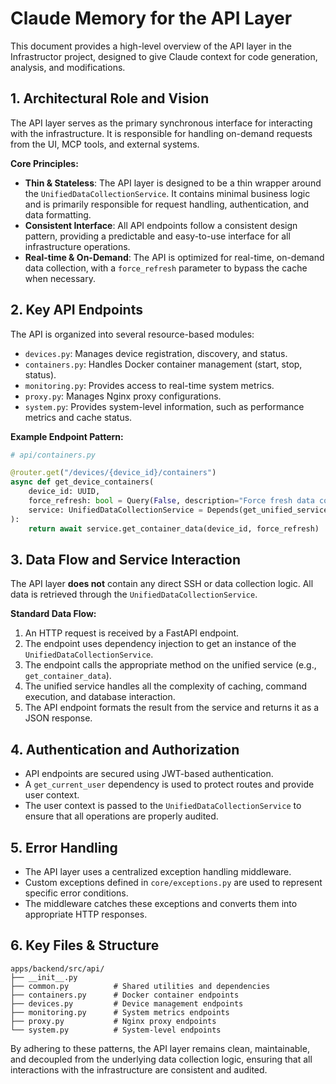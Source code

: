 # Claude Memory for the API Layer

This document provides a high-level overview of the API layer in the Infrastructor project, designed to give Claude context for code generation, analysis, and modifications.

## 1. Architectural Role and Vision

The API layer serves as the primary synchronous interface for interacting with the infrastructure. It is responsible for handling on-demand requests from the UI, MCP tools, and external systems.

**Core Principles:**

-   **Thin & Stateless**: The API layer is designed to be a thin wrapper around the `UnifiedDataCollectionService`. It contains minimal business logic and is primarily responsible for request handling, authentication, and data formatting.
-   **Consistent Interface**: All API endpoints follow a consistent design pattern, providing a predictable and easy-to-use interface for all infrastructure operations.
-   **Real-time & On-Demand**: The API is optimized for real-time, on-demand data collection, with a `force_refresh` parameter to bypass the cache when necessary.

## 2. Key API Endpoints

The API is organized into several resource-based modules:

-   `devices.py`: Manages device registration, discovery, and status.
-   `containers.py`: Handles Docker container management (start, stop, status).
-   `monitoring.py`: Provides access to real-time system metrics.
-   `proxy.py`: Manages Nginx proxy configurations.
-   `system.py`: Provides system-level information, such as performance metrics and cache status.

**Example Endpoint Pattern:**

```python
# api/containers.py

@router.get("/devices/{device_id}/containers")
async def get_device_containers(
    device_id: UUID,
    force_refresh: bool = Query(False, description="Force fresh data collection"),
    service: UnifiedDataCollectionService = Depends(get_unified_service)
):
    return await service.get_container_data(device_id, force_refresh)
```

## 3. Data Flow and Service Interaction

The API layer **does not** contain any direct SSH or data collection logic. All data is retrieved through the `UnifiedDataCollectionService`.

**Standard Data Flow:**

1.  An HTTP request is received by a FastAPI endpoint.
2.  The endpoint uses dependency injection to get an instance of the `UnifiedDataCollectionService`.
3.  The endpoint calls the appropriate method on the unified service (e.g., `get_container_data`).
4.  The unified service handles all the complexity of caching, command execution, and database interaction.
5.  The API endpoint formats the result from the service and returns it as a JSON response.

## 4. Authentication and Authorization

-   API endpoints are secured using JWT-based authentication.
-   A `get_current_user` dependency is used to protect routes and provide user context.
-   The user context is passed to the `UnifiedDataCollectionService` to ensure that all operations are properly audited.

## 5. Error Handling

-   The API layer uses a centralized exception handling middleware.
-   Custom exceptions defined in `core/exceptions.py` are used to represent specific error conditions.
-   The middleware catches these exceptions and converts them into appropriate HTTP responses.

## 6. Key Files & Structure

```plaintext
apps/backend/src/api/
├── __init__.py
├── common.py          # Shared utilities and dependencies
├── containers.py      # Docker container endpoints
├── devices.py         # Device management endpoints
├── monitoring.py      # System metrics endpoints
├── proxy.py           # Nginx proxy endpoints
└── system.py          # System-level endpoints
```

By adhering to these patterns, the API layer remains clean, maintainable, and decoupled from the underlying data collection logic, ensuring that all interactions with the infrastructure are consistent and audited.